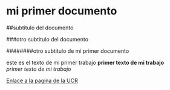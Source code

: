 # mi primer documento

##subtitulo del documento

###otro subtitulo del documento


########otro subtitulo de mi primer documento


este es el texto de mi primer trabajo
**primer texto de mi trabajo**  
*primer texto de mi trabajo*


[Enlace a la pagina de la UCR](https://www.ucr.ac.cr/)
